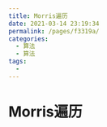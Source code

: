 ```yaml
---
title: Morris遍历
date: 2021-03-14 23:19:34
permalink: /pages/f3319a/
categories:
  - 算法
  - 算法
tags:
  - 
---
```

# Morris遍历


